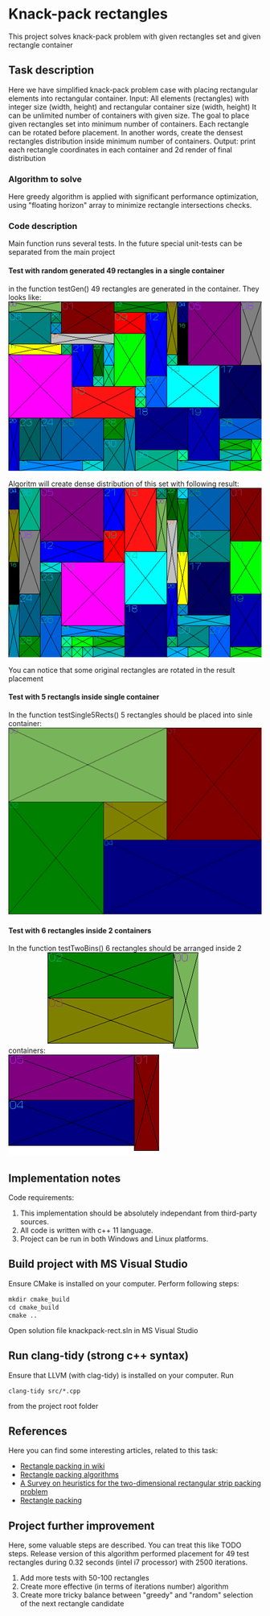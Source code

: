 # Knack-pack rectangles

This project solves knack-pack problem with given rectangles set and
given rectangle container

## Task description

Here we have simplified knack-pack problem case with placing
rectangular elements into rectangular container.
Input: All elements (rectangles) with integer size (width, height)
and rectangular container size (width, height)
It can be unlimited number of containers with given size.
The goal to place given rectangles set into minimum number of containers.
Each rectangle can be rotated before placement.
In another words, create the densest rectangles distribution inside
minimum number of containers.
Output: print each rectangle coordinates in each container
and 2d render of final distribution

### Algorithm to solve

Here greedy algorithm is applied with significant performance optimization,
using "floating horizon" array to minimize rectangle intersections checks.

### Code description

Main function runs several tests. In the future special unit-tests can be separated
from the main project

#### Test with random generated 49 rectangles in a single container


in the function testGen() 49 rectangles are generated in the container. They looks like:
![Original generated 49 rectagles set](doc/images/dump_test_fast_Gen_expected_0.png)

Algoritm will create dense distribution of this set with following result:
![Result rectangles distribution](doc/images/dump_test_fast_Gen_0.png)

You can notice that some original rectangles are rotated in the result placement

#### Test with 5 rectangls inside single container

In the function testSingle5Rects() 5 rectangles should be placed into sinle container:
![5 rectangles](doc/images/dump_test_fast_Single5Rects_0.png)

#### Test with 6 rectangles inside 2 containers

In the function testTwoBins() 6 rectangles should be arranged inside 2 containers:
![6 rectangles](doc/images/dump_test_fast_TwoBins_0.png)
![6 rectangles](doc/images/dump_test_fast_TwoBins_1.png)


## Implementation notes

Code requirements:
1. This implementation should be absolutely independant from third-party sources.
2. All code is written with c++ 11 language. 
3. Project can be run in both Windows and Linux platforms.

## Build project with MS Visual Studio

Ensure CMake is installed on your computer.
Perform following steps:
```
mkdir cmake_build
cd cmake_build
cmake ..
```

Open solution file knackpack-rect.sln in MS Visual Studio


## Run clang-tidy (strong c++ syntax)


Ensure that LLVM (with clag-tidy) is installed on your computer.
Run
```
clang-tidy src/*.cpp
```
from the project root folder

## References

Here you can find some interesting articles, related to this task:
- [Rectangle packing in wiki](https://en.wikipedia.org/wiki/Rectangle_packing)
- [Rectangle packing algorithms](https://leenderthofste.com/assets/pdf/Rectangle_Packing_Algorithms.pdf)
- [A Survey on heuristics for the two-dimensional rectangular strip packing problem ](https://www.scielo.br/j/pope/a/YBQdrp5JPBR9LswMWFWJdLB/?lang=en)
- [Rectangle packing](https://eatplayhate.me/2013/09/17/adventures-in-engine-construction-rectangle-packing/)

## Project further improvement

Here, some valuable steps are described. You can treat this like TODO steps.
Release version of this algorithm performed placement for 49 test rectangles
during 0.32 seconds (intel i7 processor) with 2500 iterations.
1) Add more tests with 50-100 rectangles
2) Create more effective (in terms of iterations number) algorithm
3) Create more tricky balance between "greedy" and "random" selection of the next rectangle candidate
